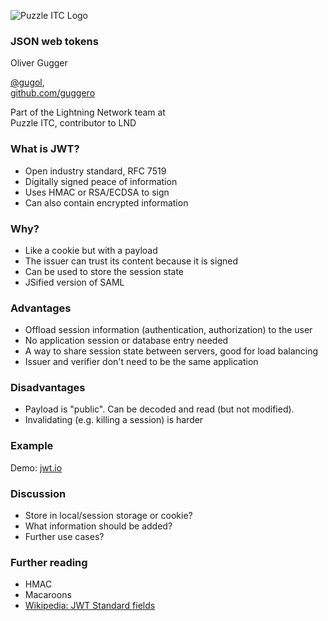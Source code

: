 ![Puzzle ITC Logo](../assets/reveal.js-3.6.0/lib/img/puzzle_tagline_bg_rgb.svg)
<!-- .slide: class="master01" -->


<!-- section -->
### JSON web tokens
Oliver Gugger

[@gugol](https://twitter.com/gugol),<br/>
[github.com/guggero](https://github.com/guggero)

Part of the Lightning Network team at<br/>
Puzzle ITC, contributor to LND

<!-- .slide: class="master02" -->


<!-- section -->
### What is JWT?

* Open industry standard, RFC 7519
* Digitally signed peace of information
* Uses HMAC or RSA/ECDSA to sign
* Can also contain encrypted information

<!-- .slide: class="master03" -->

<!-- slide -->
### Why?

* Like a cookie but with a payload
* The issuer can trust its content because it is signed
* Can be used to store the session state
* JSified version of SAML

<!-- .slide: class="master05" -->

<!-- slide -->
### Advantages

* Offload session information (authentication, authorization) to the user
* No application session or database entry needed
* A way to share session state between servers, good for load balancing
* Issuer and verifier don't need to be the same application

<!-- .slide: class="master01" -->

<!-- slide -->
### Disadvantages

* Payload is "public". Can be decoded and read (but not modified).
* Invalidating (e.g. killing a session) is harder

<!-- .slide: class="master02" -->

<!-- slide -->
### Example

Demo: [jwt.io](https://jwt.io/#debugger)

<!-- .slide: class="master03" -->

<!-- slide -->
### Discussion

* Store in local/session storage or cookie?
* What information should be added?
* Further use cases?

<!-- .slide: class="master04" -->

<!-- slide -->
### Further reading

* HMAC
* Macaroons
* [Wikipedia: JWT Standard fields](https://en.wikipedia.org/wiki/JSON_Web_Token#Standard_fields)

<!-- .slide: class="master05" -->